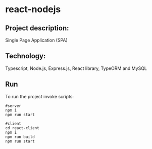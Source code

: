 # react-nodejs
## Project description:
Single Page Application (SPA)
## Technology:
Typescript, Node.js, Express.js, React library, TypeORM and MySQL

## Run
To run the project invoke scripts:
```
#server 
npm i
npm run start

#client
cd react-client
npm i
npm run build
npm run start
```
